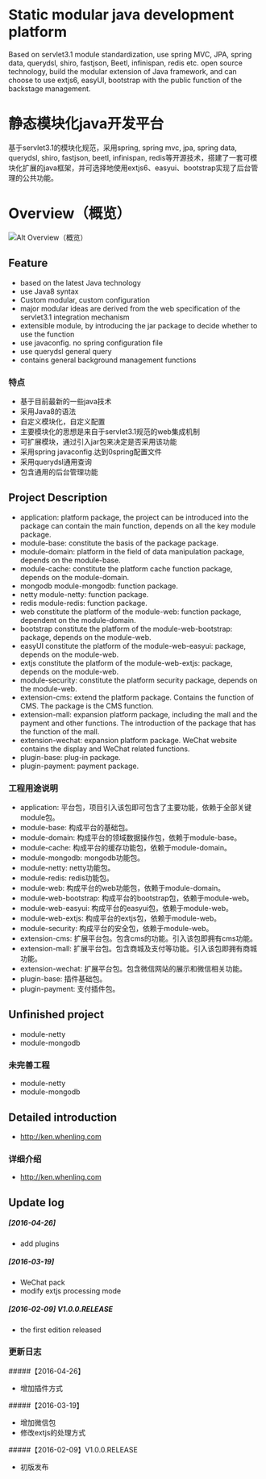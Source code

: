 # Static modular java development platform
Based on servlet3.1 module standardization, use spring MVC, JPA, spring data, querydsl, shiro, fastjson, Beetl, infinispan, redis etc. open source technology, build the modular extension of Java framework, and can choose to use extjs6, easyUI, bootstrap with the public function of the backstage management.

# 静态模块化java开发平台
基于servlet3.1的模块化规范，采用spring, spring mvc, jpa, spring data, querydsl, shiro, fastjson, beetl, infinispan, redis等开源技术，搭建了一套可模块化扩展的java框架，并可选择地使用extjs6、easyui、bootstrap实现了后台管理的公共功能。

# Overview（概览）
![Alt Overview（概览）](http://ken.whenling.com/img/javaplatform/overview.jpg)

## Feature
* based on the latest Java technology
* use Java8 syntax
* Custom modular, custom configuration
* major modular ideas are derived from the web specification of the servlet3.1 integration mechanism
* extensible module, by introducing the jar package to decide whether to use the function
* use javaconfig. no spring configuration file
* use querydsl general query
* contains general background management functions

### 特点
* 基于目前最新的一些java技术
* 采用Java8的语法
* 自定义模块化，自定义配置
* 主要模块化的思想是来自于servlet3.1规范的web集成机制
* 可扩展模块，通过引入jar包来决定是否采用该功能
* 采用spring javaconfig.达到0spring配置文件
* 采用querydsl通用查询
* 包含通用的后台管理功能

## Project Description
* application: platform package, the project can be introduced into the package can contain the main function, depends on all the key module package.
* module-base: constitute the basis of the package package.
* module-domain: platform in the field of data manipulation package, depends on the module-base.
* module-cache: constitute the platform cache function package, depends on the module-domain.
* mongodb module-mongodb: function package.
* netty module-netty: function package.
* redis module-redis: function package.
* web constitute the platform of the module-web: function package, dependent on the module-domain.
* bootstrap constitute the platform of the module-web-bootstrap: package, depends on the module-web.
* easyUI constitute the platform of the module-web-easyui: package, depends on the module-web.
* extjs constitute the platform of the module-web-extjs: package, depends on the module-web.
* module-security: constitute the platform security package, depends on the module-web.
* extension-cms: extend the platform package. Contains the function of CMS. The package is the CMS function.
* extension-mall: expansion platform package, including the mall and the payment and other functions. The introduction of the package that has the function of the mall.
* extension-wechat: expansion platform package. WeChat website contains the display and WeChat related functions.
* plugin-base: plug-in package.
* plugin-payment: payment package.

### 工程用途说明
* application: 平台包，项目引入该包即可包含了主要功能，依赖于全部关键module包。
* module-base: 构成平台的基础包。
* module-domain: 构成平台的领域数据操作包，依赖于module-base。
* module-cache: 构成平台的缓存功能包，依赖于module-domain。
* module-mongodb: mongodb功能包。
* module-netty: netty功能包。
* module-redis: redis功能包。
* module-web: 构成平台的web功能包，依赖于module-domain。
* module-web-bootstrap: 构成平台的bootstrap包，依赖于module-web。
* module-web-easyui: 构成平台的easyui包，依赖于module-web。
* module-web-extjs: 构成平台的extjs包，依赖于module-web。
* module-security: 构成平台的安全包，依赖于module-web。
* extension-cms: 扩展平台包。包含cms的功能。引入该包即拥有cms功能。
* extension-mall: 扩展平台包。包含商城及支付等功能。引入该包即拥有商城功能。
* extension-wechat: 扩展平台包。包含微信网站的展示和微信相关功能。
* plugin-base: 插件基础包。
* plugin-payment: 支付插件包。

## Unfinished project
* module-netty
* module-mongodb

### 未完善工程
* module-netty
* module-mongodb

## Detailed introduction
* http://ken.whenling.com

### 详细介绍
* http://ken.whenling.com

## Update log

##### [2016-04-26]
* add plugins

##### [2016-03-19]
* WeChat pack
* modify extjs processing mode

##### [2016-02-09] V1.0.0.RELEASE
* the first edition released

### 更新日志

#####【2016-04-26】
* 增加插件方式

#####【2016-03-19】
* 增加微信包
* 修改extjs的处理方式

#####【2016-02-09】V1.0.0.RELEASE
* 初版发布